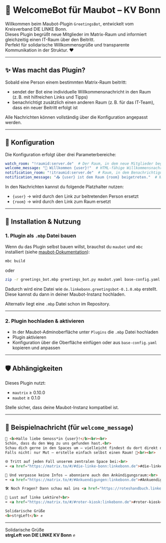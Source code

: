 # 🤖 WelcomeBot für Maubot – KV Bonn

Willkommen beim Maubot-Plugin `GreetingsBot`, entwickelt vom Kreisverband DIE LINKE Bonn.  
Dieses Plugin begrüßt neue Mitglieder im Matrix-Raum und informiert gleichzeitig einen IT-Raum über den Beitritt.  
Perfekt für solidarische Willkommensgrüße und transparente Kommunikation in der Struktur. ❤️

---

## ✨ Was macht das Plugin?

Sobald eine Person einem bestimmten Matrix-Raum beitritt:

- sendet der Bot eine individuelle Willkommensnachricht in den Raum (z. B. mit hilfreichen Links und Tipps)
- benachrichtigt zusätzlich einen anderen Raum (z. B. für das IT-Team), dass ein neuer Beitritt erfolgt ist

Alle Nachrichten können vollständig über die Konfiguration angepasst werden.

---

## 🔧 Konfiguration

Die Konfiguration erfolgt über drei Parameterbereiche:

```yaml
watch_room: "!raumid:server.de"  # Der Raum, in dem neue Mitglieder begrüßt werden
welcome_message: "👋 Willkommen {user}!"  # HTML-fähige Willkommensnachricht
notification_room: "!itraumid:server.de"  # Raum, in dem Benachrichtigungen ankommen
notification_message: "📥 {user} ist dem Raum {room} beigetreten."  # Nachricht für IT
```

In den Nachrichten kannst du folgende Platzhalter nutzen:

- `{user}` → wird durch den Link zur beitretenden Person ersetzt
- `{room}` → wird durch den Link zum Raum ersetzt

---

## 🧰 Installation & Nutzung

### 1. Plugin als `.mbp` Datei bauen

Wenn du das Plugin selbst bauen willst, brauchst du `maubot` und `mbc` installiert (siehe [maubot-Dokumentation](https://docs.mau.bot)):

```bash
mbc build
```

oder

```bash
zip -r greetings_bot.mbp greetings_bot.py maubot.yaml base-config.yaml
```

Dadurch wird eine Datei wie `de.linkebonn.greetingsbot-0.1.0.mbp` erstellt.  
Diese kannst du dann in deiner Maubot-Instanz hochladen.

Alternativ liegt eine `.mbp` Datei schon im Repository.

---

### 2. Plugin hochladen & aktivieren

- In der Maubot-Adminoberfläche unter `Plugins` die `.mbp` Datei hochladen
- Plugin aktivieren
- Konfiguration über die Oberfläche einfügen oder aus `base-config.yaml` kopieren und anpassen

---

## 🛡 Abhängigkeiten

Dieses Plugin nutzt:

- `mautrix` ≥ 0.10.0
- `maubot` ≥ 0.1.0

Stelle sicher, dass deine Maubot-Instanz kompatibel ist.

---

## 🧪 Beispielnachricht (für `welcome_message`)

```html
👋 <b>Hallo liebe Genoss*in {user}!</b><br><br>
Schön, dass du den Weg zu uns gefunden hast.<br>
Schau dich gerne in den Spaces um – vielleicht findest du dort direkt deine Ortsgruppe.<br>
Falls nicht: nur Mut – erstelle einfach selbst einen Raum! 💪<br><br>

🌐 Tritt auf jeden Fall unserem zentralen Space bei:<br>
➡️ <a href="https://matrix.to/#/#die-linke-bonn:linkebonn.de">#die-linke-bonn</a><br><br>

📣 Und verpasse keine Infos – abonniere auch den Ankündigungsraum:<br>
➡️ <a href="https://matrix.to/#/#Ankuendigungen:linkebonn.de">#Ankuendigungen</a><br><br>

🛠 Noch Fragen? Dann schau mal ins <a href="https://roteshandbuch.linkebonn.de">Kleine Rote Handbuch</a>.<br><br>

📰 Lust auf linke Lektüre?<br>
➡️ <a href="https://matrix.to/#/#roter-kiosk:linkebonn.de">#roter-kiosk</a><br><br>

Solidarische Grüße  
<b>strgLeft</b> ✊
```

---


Solidarische Grüße  
**strgLeft von DIE LINKE KV Bonn** ✊
